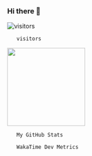### Hi there 👋
![visitors](https://visitor-badge.glitch.me/badge?page_id=page.id)

      

       visitors
      

<img height="180em" src="https://github-readme-stats.vercel.app/api?username=vucaoit&show_icons=true&hide_border=true&&count_private=true&include_all_commits=true" />

      

       My GitHub Stats
      

<!--START_SECTION:waka-->
<!--END_SECTION:waka-->

      

       WakaTime Dev Metrics
      
